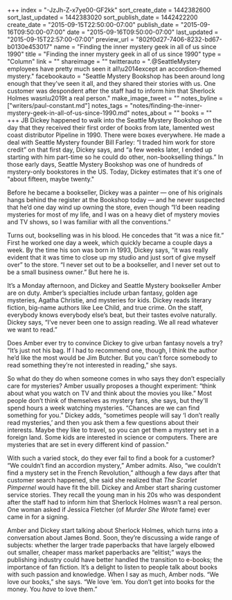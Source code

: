 +++
index = "-JzJh-Z-x7ye00-GF2kk"
sort_create_date = 1442382600
sort_last_updated = 1442383020
sort_publish_date = 1442422200
create_date = "2015-09-15T22:50:00-07:00"
publish_date = "2015-09-16T09:50:00-07:00"
date = "2015-09-16T09:50:00-07:00"
last_updated = "2015-09-15T22:57:00-07:00"
preview_url = "802f0d27-7406-8232-bd67-b0130e453017"
name = "Finding the inner mystery geek in all of us since 1990"
title = "Finding the inner mystery geek in all of us since 1990"
type = "Column"
link = ""
shareimage = ""
twitterauto = ".@SeattleMystery employees have pretty much seen it all\u2014except an accordion-themed mystery."
facebookauto = "Seattle Mystery Bookshop has been around long enough that they've seen it all, and they shared their stories with us. One customer was despondent after the staff had to inform him that Sherlock Holmes wasn\u2019t a real person."
make_image_tweet = ""
notes_byline = ["writers/paul-constant.md"]
notes_tags = "notes/finding-the-inner-mystery-geek-in-all-of-us-since-1990.md"
notes_about = ""
books = ""
+++
JB Dickey happened to walk into the Seattle Mystery Bookshop on the day that they received their first order of books from late, lamented west coast distributor Pipeline in 1990. There were boxes everywhere. He made a deal with Seattle Mystery founder Bill Farley: “I traded him work for store credit” on that first day, Dickey says, and “a few weeks later, I ended up starting with him part-time so he could do other, non-bookselling things.” In those early days, Seattle Mystery Bookshop was one of hundreds of mystery-only bookstores in the US. Today, Dickey estimates that it's one of "about fifteen, maybe twenty."

Before he became a bookseller, Dickey was a painter — one of his originals hangs behind the register at the Bookshop today — and he never suspected that he’d one day wind up owning the store, even though “I’d been reading mysteries for most of my life, and I was on a heavy diet of mystery movies and TV shows, so I was familiar with all the conventions.” 

Turns out, bookselling was in his blood. He concedes that “it was a nice fit.” First he worked one day a week, which quickly became a couple days a week. By the time his son was born in 1993, Dickey says, “it was really evident that it was time to close up my studio and just sort of give myself over” to the store. “I never set out to be a bookseller, and I never set out to be a small business owner.” But here he is.

It’s a Monday afternoon, and Dickey and Seattle Mystery bookseller Amber are on duty. Amber’s specialties include urban fantasy, golden age mysteries, Agatha Christie, and mysteries for kids. Dickey reads literary fiction, big-name authors like Lee Child, and true crime. On the staff, everybody knows everybody else’s beat, but their tastes evolve naturally. Dickey says, “I’ve never been one to assign reading. We all read whatever we want to read.” 

Does Amber ever try to convince Dickey to give urban fantasy novels a try? “It’s just not his bag. If I had to recommend one, though, I think the author he’d like the most would be Jim Butcher. But you can’t force somebody to read something they’re not interested in reading,” she says. 

So what do they do when someone comes in who says they don’t especially care for mysteries? Amber usually proposes a thought experiment: “think about what you watch on TV and think about the movies you like.” Most people don’t think of themselves as mystery fans, she says, but they'll spend hours a week watching mysteries. “Chances are we can find something for you.” Dickey adds, “sometimes people will say ‘I don’t really read mysteries,’ and then you ask them a few questions about their interests. Maybe they like to travel, so you can get them a mystery set in a foreign land. Some kids are interested in science or computers. There are mysteries that are set in every different kind of passion.” 

With such a varied stock, do they ever fail to find a book for a customer? “We couldn’t find an accordion mystery,” Amber admits. Also, “we couldn’t find a mystery set in the French Revolution,” although a few days after that customer search happened, she said she realized that *The Scarlet Pimpernel* would have fit the bill. Dickey and Amber start sharing customer service stories. They recall the young man in his 20s who was despondent after the staff had to inform him that Sherlock Holmes wasn’t a real person. One woman asked if Jessica Fletcher (of *Murder She Wrote* fame) ever came in for a signing.

Amber and Dickey start talking about Sherlock Holmes, which turns into a conversation about James Bond. Soon, they’re discussing a wide range of subjects: whether the larger trade paperbacks that have largely elbowed out smaller, cheaper mass market paperbacks are “elitist;” ways the publishing industry could have better handled the transition to e-books; the importance of fan fiction. It’s a delight to listen to people talk about books with such passion and knowledge. When I say as much, Amber nods. “We love our books,” she says. “We love ‘em. You don’t get into books for the money. You *have* to love them.” 